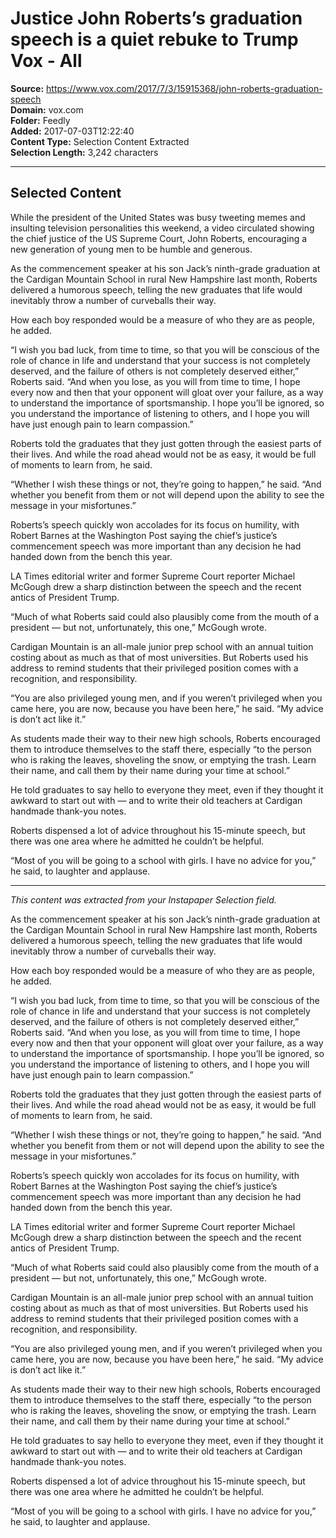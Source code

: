 # Justice John Roberts’s graduation speech is a quiet rebuke to Trump Vox - All

**Source:** https://www.vox.com/2017/7/3/15915368/john-roberts-graduation-speech  
**Domain:** vox.com  
**Folder:** Feedly  
**Added:** 2017-07-03T12:22:40  
**Content Type:** Selection Content Extracted  
**Selection Length:** 3,242 characters  


---

## Selected Content

While the president of the United States was busy tweeting memes and insulting television personalities this weekend, a video circulated showing the chief justice of the US Supreme Court, John Roberts, encouraging a new generation of young men to be humble and generous.

As the commencement speaker at his son Jack’s ninth-grade graduation at the Cardigan Mountain School in rural New Hampshire last month, Roberts delivered a humorous speech, telling the new graduates that life would inevitably throw a number of curveballs their way.

How each boy responded would be a measure of who they are as people, he added.

“I wish you bad luck, from time to time, so that you will be conscious of the role of chance in life and understand that your success is not completely deserved, and the failure of others is not completely deserved either,” Roberts said. “And when you lose, as you will from time to time, I hope every now and then that your opponent will gloat over your failure, as a way to understand the importance of sportsmanship. I hope you’ll be ignored, so you understand the importance of listening to others, and I hope you will have just enough pain to learn compassion.”

Roberts told the graduates that they just gotten through the easiest parts of their lives. And while the road ahead would not be as easy, it would be full of moments to learn from, he said.

“Whether I wish these things or not, they’re going to happen,” he said. “And whether you benefit from them or not will depend upon the ability to see the message in your misfortunes.”

Roberts’s speech quickly won accolades for its focus on humility, with Robert Barnes at the Washington Post saying the chief’s justice’s commencement speech was more important than any decision he had handed down from the bench this year.

LA Times editorial writer and former Supreme Court reporter Michael McGough drew a sharp distinction between the speech and the recent antics of President Trump.

“Much of what Roberts said could also plausibly come from the mouth of a president — but not, unfortunately, this one,” McGough wrote.

Cardigan Mountain is an all-male junior prep school with an annual tuition costing about as much as that of most universities. But Roberts used his address to remind students that their privileged position comes with a recognition, and responsibility.

“You are also privileged young men, and if you weren’t privileged when you came here, you are now, because you have been here,” he said. “My advice is don’t act like it.”

As students made their way to their new high schools, Roberts encouraged them to introduce themselves to the staff there, especially “to the person who is raking the leaves, shoveling the snow, or emptying the trash. Learn their name, and call them by their name during your time at school.”

He told graduates to say hello to everyone they meet, even if they thought it awkward to start out with — and to write their old teachers at Cardigan handmade thank-you notes.

Roberts dispensed a lot of advice throughout his 15-minute speech, but there was one area where he admitted he couldn’t be helpful.

“Most of you will be going to a school with girls. I have no advice for you,” he said, to laughter and applause.

---

*This content was extracted from your Instapaper Selection field.*

As the commencement speaker at his son Jack’s ninth-grade graduation at the Cardigan Mountain School in rural New Hampshire last month, Roberts delivered a humorous speech, telling the new graduates that life would inevitably throw a number of curveballs their way.

How each boy responded would be a measure of who they are as people, he added.

“I wish you bad luck, from time to time, so that you will be conscious of the role of chance in life and understand that your success is not completely deserved, and the failure of others is not completely deserved either,” Roberts said. “And when you lose, as you will from time to time, I hope every now and then that your opponent will gloat over your failure, as a way to understand the importance of sportsmanship. I hope you’ll be ignored, so you understand the importance of listening to others, and I hope you will have just enough pain to learn compassion.”

Roberts told the graduates that they just gotten through the easiest parts of their lives. And while the road ahead would not be as easy, it would be full of moments to learn from, he said.

“Whether I wish these things or not, they’re going to happen,” he said. “And whether you benefit from them or not will depend upon the ability to see the message in your misfortunes.”

Roberts’s speech quickly won accolades for its focus on humility, with Robert Barnes at the Washington Post saying the chief’s justice’s commencement speech was more important than any decision he had handed down from the bench this year.

LA Times editorial writer and former Supreme Court reporter Michael McGough drew a sharp distinction between the speech and the recent antics of President Trump.

“Much of what Roberts said could also plausibly come from the mouth of a president — but not, unfortunately, this one,” McGough wrote.

Cardigan Mountain is an all-male junior prep school with an annual tuition costing about as much as that of most universities. But Roberts used his address to remind students that their privileged position comes with a recognition, and responsibility.

“You are also privileged young men, and if you weren’t privileged when you came here, you are now, because you have been here,” he said. “My advice is don’t act like it.”

As students made their way to their new high schools, Roberts encouraged them to introduce themselves to the staff there, especially “to the person who is raking the leaves, shoveling the snow, or emptying the trash. Learn their name, and call them by their name during your time at school.”

He told graduates to say hello to everyone they meet, even if they thought it awkward to start out with — and to write their old teachers at Cardigan handmade thank-you notes.

Roberts dispensed a lot of advice throughout his 15-minute speech, but there was one area where he admitted he couldn’t be helpful.

“Most of you will be going to a school with girls. I have no advice for you,” he said, to laughter and applause.
